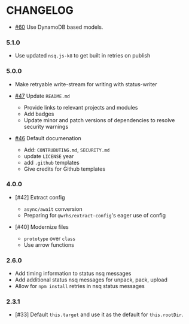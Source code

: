# CHANGELOG

- [#60] Use DynamoDB based models.

### 5.1.0

- Use updated `nsq.js-k8` to get built in retries on publish

### 5.0.0

- Make retryable write-stream for writing with status-writer

- [#47] Update `README.md`
  - Provide links to relevant projects and modules
  - Add badges
  - Update minor and patch versions of dependencies to resolve security warnings
- [#46] Default documenation
  - Add: `CONTRUBUTING.md`, `SECURITY.md`
  - update `LICENSE` year
  - add `.github` templates
  - Give credits for Github templates

### 4.0.0

- [#42] Extract config
  - `async/await` conversion
  - Preparing for `@wrhs/extract-config`'s eager use of config

- [#40] Modernize files
  - `prototype` over `class`
  - Use arrow functions

### 2.6.0

- Add timing information to status nsq messages
- Add additional status nsq messages for unpack, pack, upload
- Allow for `npm install` retries in nsq status messages

### 2.3.1

- [#33] Default `this.target` and use it as the default for `this.rootDir`.

[#46]: https://github.com/godaddy/carpenterd/pull/46
[#47]: https://github.com/godaddy/carpenterd/pull/47
[#60]: https://github.com/godaddy/carpenterd/pull/60

